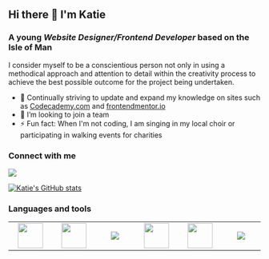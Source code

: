 ## Hi there 👋 I'm Katie

### A young _Website Designer/Frontend Developer_ based on the Isle of Man

I consider myself to be a conscientious person not only in using a methodical approach and attention to detail within the creativity process to achieve the best possible outcome for the project being undertaken.

- 🌱 Continually striving to update and expand my knowledge on sites such as [Codecademy.com](https://www.codecademy.com/) and [frontendmentor.io](https://frontendmentor.io)
- 👯 I’m looking to join a team 
- ⚡ Fun fact: When I'm not coding, I am singing in my local choir or participating in walking events for charities



### Connect with me

[![](https://img.shields.io/badge/linkedin-%230077B5.svg?style=for-the-badge&logo=linkedin&logoColor=white)](www.linkedin.com/in/katie-snape-4a3151305)

[![Katie's GitHub stats](https://github-readme-stats.vercel.app/api?username=gmagnenat&show_icons=true&theme=tokyonight)](https://github.com/anuraghazra/github-readme-stats)





### Languages and tools

<table width="320px">
  <tbody>
    <tr>
      <td width="80px" align="center">
        <img height=50 src="https://cdn.jsdelivr.net/gh/devicons/devicon/icons/html5/html5-original.svg" />
      </td>
      <td width="80px" align="center">
        <img height=50 src="https://cdn.jsdelivr.net/gh/devicons/devicon/icons/css3/css3-original.svg" />
      </td>
      <td width="80px" align="center">
        <img src="https://cdn.jsdelivr.net/gh/devicons/devicon/icons/sass/sass-original.svg" />
      </td>
      <td width="80px" align="center">
        <img height=50 src="https://cdn.jsdelivr.net/gh/devicons/devicon/icons/javascript/javascript-original.svg" />
      </td>
      <td width="80px" align="center">
        <img height=50 src="https://cdn.jsdelivr.net/gh/devicons/devicon/icons/react/react-original.svg" />
      </td>
      <td width="80px" align="center">
        <img src="https://cdn.jsdelivr.net/gh/devicons/devicon@latest/icons/tailwindcss/tailwindcss-original.svg" />
      </td>
    </tr>
  </tbody>
</table>


<!--
**KSnape34/KSnape34** is a ✨ _special_ ✨ repository because its `README.md` (this file) appears on your GitHub profile.

Here are some ideas to get you started:

- 🔭 I’m currently working on ...
- 🌱 I’m currently learning ...
- 👯 I’m looking to collaborate on ...
- 🤔 I’m looking for help with ...
- 💬 Ask me about ...
- 📫 How to reach me: ...
- 😄 Pronouns: ...
- ⚡ Fun fact: ...
-->

